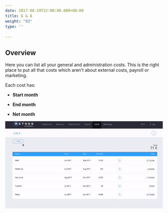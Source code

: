 ```yaml
---
date: 2017-08-29T22:00:00.000+00:00
title: G & A
weight: "93"
type: ''

---
```

## Overview

Here you can list all your general and administration costs. This is the right place to put all that costs which aren't about external costs, payroll or marketing.

Each cost has:

* **Start month**

* **End month**

* **Net month**

![](/uploads/2017/09/04/ZGIF-G&A-TOP.gif)